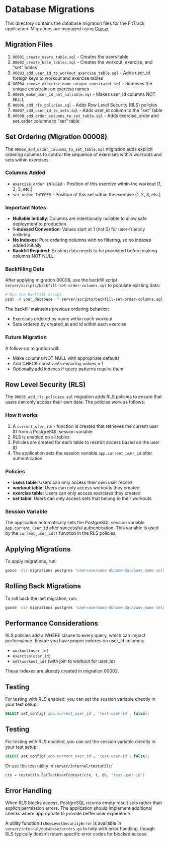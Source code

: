 # Database Migrations

This directory contains the database migration files for the FitTrack application. Migrations are managed using [Goose](https://github.com/pressly/goose).

## Migration Files

1. `00001_create_users_table.sql` - Creates the users table
2. `00002_create_base_tables.sql` - Creates the workout, exercise, and "set" tables
3. `00003_add_user_id_to_workout_exercise_table.sql` - Adds user_id foreign keys to workout and exercise tables
4. `00004_remove_exercise_name_unique_constraint.sql` - Removes the unique constraint on exercise names
5. `00005_make_user_id_not_nullable.sql` - Makes user_id columns NOT NULL
6. `00006_add_rls_policies.sql` - Adds Row Level Security (RLS) policies
7. `00007_add_user_id_to_sets.sql` - Adds user_id column to the "set" table
8. `00008_add_order_columns_to_set_table.sql` - Adds exercise_order and set_order columns to "set" table

## Set Ordering (Migration 00008)

The `00008_add_order_columns_to_set_table.sql` migration adds explicit ordering columns to control the sequence of exercises within workouts and sets within exercises.

### Columns Added

- `exercise_order INTEGER` - Position of this exercise within the workout (1, 2, 3, etc.)
- `set_order INTEGER` - Position of this set within the exercise (1, 2, 3, etc.)

### Important Notes

- **Nullable Initially**: Columns are intentionally nullable to allow safe deployment to production
- **1-indexed Convention**: Values start at 1 (not 0) for user-friendly ordering
- **No Indexes**: Pure ordering columns with no filtering, so no indexes added initially
- **Backfill Required**: Existing data needs to be populated before making columns NOT NULL

### Backfilling Data

After applying migration 00008, use the backfill script `server/scripts/backfill-set-order-columns.sql` to populate existing data:

```bash
# Run the backfill script
psql -d your_database -f server/scripts/backfill-set-order-columns.sql
```

The backfill maintains previous ordering behavior:
- Exercises ordered by name within each workout
- Sets ordered by created_at and id within each exercise

### Future Migration

A follow-up migration will:
- Make columns NOT NULL with appropriate defaults
- Add CHECK constraints ensuring values ≥ 1
- Optionally add indexes if query patterns require them

## Row Level Security (RLS)

The `00005_add_rls_policies.sql` migration adds RLS policies to ensure that users can only access their own data. The policies work as follows:

### How it works

1. A `current_user_id()` function is created that retrieves the current user ID from a PostgreSQL session variable
2. RLS is enabled on all tables
3. Policies are created for each table to restrict access based on the user ID
4. The application sets the session variable `app.current_user_id` after authentication

### Policies

- **users table**: Users can only access their own user record
- **workout table**: Users can only access workouts they created
- **exercise table**: Users can only access exercises they created
- **set table**: Users can only access sets that belong to their workouts

### Session Variable

The application automatically sets the PostgreSQL session variable `app.current_user_id` after successful authentication. This variable is used by the `current_user_id()` function in the RLS policies.

## Applying Migrations

To apply migrations, run:

```bash
goose -dir migrations postgres "user=username dbname=database_name sslmode=disable" up
```

## Rolling Back Migrations

To roll back the last migration, run:

```bash
goose -dir migrations postgres "user=username dbname=database_name sslmode=disable" down
```

## Performance Considerations

RLS policies add a WHERE clause to every query, which can impact performance. Ensure you have proper indexes on user_id columns:

- `workout(user_id)`
- `exercise(user_id)`
- `set(workout_id)` (with join to workout for user_id)

These indexes are already created in migration 00002.

## Testing

For testing with RLS enabled, you can set the session variable directly in your test setup:

```sql
SELECT set_config('app.current_user_id', 'test-user-id', false);
```

## Testing

For testing with RLS enabled, you can set the session variable directly in your test setup:

```sql
SELECT set_config('app.current_user_id', 'test-user-id', false);
```

Or use the test utility in `server/internal/testutils`:

```go
ctx = testutils.SetTestUserContext(ctx, t, db, "test-user-id")
```

## Error Handling

When RLS blocks access, PostgreSQL returns empty result sets rather than explicit permission errors. The application should implement additional checks where appropriate to provide better user experience.

A utility function `IsRowLevelSecurityError` is available in `server/internal/database/errors.go` to help with error handling, though RLS typically doesn't return specific error codes for blocked access.
